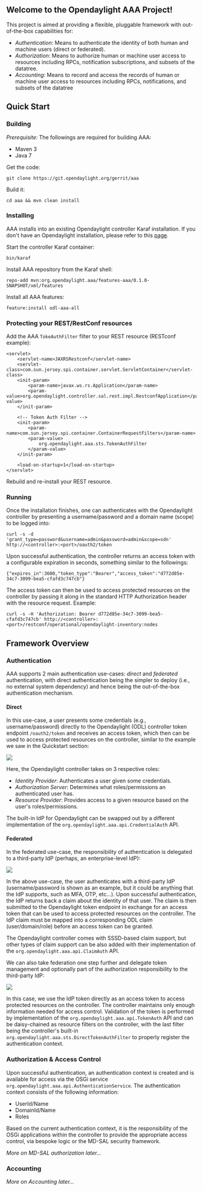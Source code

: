## Welcome to the Opendaylight AAA Project!

This project is aimed at providing a flexible, pluggable framework with out-of-the-box capabilities for:

* *Authentication*:  Means to authenticate the identity of both human and machine users (direct or federated).
* *Authorization*:  Means to authorize human or machine user access to resources including RPCs, notification subscriptions, and subsets of the datatree.
* *Accounting*:  Means to record and access the records of human or machine user access to resources including RPCs, notifications, and subsets of the datatree

## Quick Start

### Building

*Prerequisite:*  The followings are required for building AAA:

- Maven 3
- Java 7

Get the code:

    git clone https://git.opendaylight.org/gerrit/aaa

Build it:

    cd aaa && mvn clean install

### Installing

AAA installs into an existing Opendaylight controller Karaf installation.  If you don't have an Opendaylight installation, please refer to this [page](https://wiki.opendaylight.org/view/OpenDaylight_Controller:Installation).

Start the controller Karaf container:

	bin/karaf

Install AAA repository from the Karaf shell:

	repo-add mvn:org.opendaylight.aaa/features-aaa/0.1.0-SNAPSHOT/xml/features

Install all AAA features:

	feature:install odl-aaa-all

### Protecting your REST/RestConf resources

Add the AAA `TokeAuthFilter` filter to your REST resource (RESTconf example):

    <servlet>
        <servlet-name>JAXRSRestconf</servlet-name>
        <servlet-class>com.sun.jersey.spi.container.servlet.ServletContainer</servlet-class>
        <init-param>
            <param-name>javax.ws.rs.Application</param-name>
            <param-value>org.opendaylight.controller.sal.rest.impl.RestconfApplication</param-value>
        </init-param>
        
        <!-- Token Auth Filter -->
        <init-param>
            <param-name>com.sun.jersey.spi.container.ContainerRequestFilters</param-name>
            <param-value>
                org.opendaylight.aaa.sts.TokenAuthFilter
            </param-value>
        </init-param>
        
        <load-on-startup>1</load-on-startup>
    </servlet>

Rebuild and re-install your REST resource. 

### Running

Once the installation finishes, one can authenticates with the Opendaylight controller by presenting a username/password and a domain name (scope) to be logged into:

    curl -s -d 'grant_type=password&username=admin&password=admin&scope=sdn' http://<controller>:<port>/oauth2/token

Upon successful authentication, the controller returns an access token with a configurable expiration in seconds, something similar to the followings:

    {"expires_in":3600,"token_type":"Bearer","access_token":"d772d85e-34c7-3099-bea5-cfafd3c747cb"}

The access token can then be used to access protected resources on the controller by passing it along in the standard HTTP Authorization header with the resource request.  Example:

    curl -s -H 'Authorization: Bearer d772d85e-34c7-3099-bea5-cfafd3c747cb' http://<controller>:<port>/restconf/operational/opendaylight-inventory:nodes

## Framework Overview

### Authentication

AAA supports 2 main authentication use-cases:  *direct* and *federated* authentication, with direct authentication being the simpler to deploy (i.e., no external system dependency) and hence being the out-of-the-box authentication mechanism.   

#### Direct

In this use-case, a user presents some credentials (e.g., username/password) directly to the Opendaylight (ODL) controller token endpoint `/oauth2/token` and receives an access token, which then can be used to access protected resources on the controller, similar to the example we saw in the Quickstart section: 

![](https://wiki.opendaylight.org/images/c/cc/Direct_authn.png)

Here, the Opendaylight controller takes on 3 respective roles:

- *Identity Provider*:  Authenticates a user given some credentials.
- *Authorization Server*:  Determines what roles/permissions an authenticated user has.
- *Resource Provider*:  Provides access to a given resource based on the user's roles/permissions.

The built-in IdP for Opendaylight can be swapped out by a different implementation of the `org.opendaylight.aaa.api.CredentialAuth` API.

#### Federated

In the federated use-case, the responsibility of authentication is delegated to a third-party IdP (perhaps, an enterprise-level IdP): 

![](https://wiki.opendaylight.org/images/f/fd/Federated_authn1.png)

In the above use-case, the user authenticates with a third-party IdP (username/password is shown as an example, but it could be anything that the IdP supports, such as MFA, OTP, etc...).  Upon successful authentication, the IdP  returns back a claim about the identity of that user.  The claim is then submitted to the Opendaylight token endpoint in exchange for an access token that can be used to access protected resources on the controller.  The IdP claim must be mapped into a corresponding ODL claim (user/domain/role) before an access token can be granted.

The Opendaylight controller comes with SSSD-based claim support, but other types of claim support can be also added with their implementation of the `org.opendaylight.aaa.api.ClaimAuth` API.

We can also take federation one step further and delegate token management and optionally part of the authorization responsibility to the third-party IdP:

![](https://wiki.opendaylight.org/images/2/22/Federated_authn2.png)

In this case, we use the IdP token directly as an access token to access protected resources on the controller.  The controller maintains only enough information needed for access control.  Validation of the token is performed by implementation of the `org.opendaylight.aaa.api.TokenAuth` API and can be daisy-chained as resource filters on the controller, with the last filter being the controller's built-in  `org.opendaylight.aaa.sts.DirectTokenAuthFilter` to properly register the authentication context.

### Authorization & Access Control

Upon successful authentication, an authentication context is created and is available for access via the OSGi service `org.opendaylight.aaa.api.AuthenticationService`.  The authentication context consists of the following information:

* UserId/Name
* DomainId/Name
* Roles

Based on the current authentication context, it is the responsibility of the OSGi applications within the controller to provide the appropriate access control, via bespoke logic or the MD-SAL security framework.  

*More on MD-SAL authorization later...*

### Accounting  

*More on Accounting later...*
